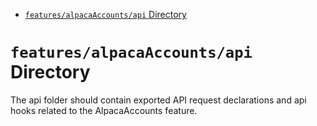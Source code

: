 <!-- START doctoc generated TOC please keep comment here to allow auto update -->
<!-- DON'T EDIT THIS SECTION, INSTEAD RE-RUN doctoc TO UPDATE -->

- [`features/alpacaAccounts/api` Directory](#featuresalpacaaccountsapi-directory)

<!-- END doctoc generated TOC please keep comment here to allow auto update -->

# `features/alpacaAccounts/api` Directory

The api folder should contain exported API request declarations and api hooks related to the AlpacaAccounts feature.
